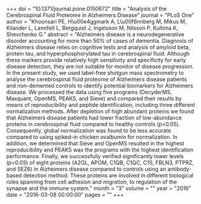+++
doi = "10.1371/journal.pone.0150672"
title = "Analysis of the Cerebrospinal Fluid Proteome in Alzheimers Disease"
journal = "PLoS One"
author = "Khoonsari PE, H\u00e4ggmark A, L\u00f6nnberg M, Mikus M, Kilander L, Lannfelt L, Bergquist J, Ingelsson M, Nilsson P, Kultima K, Shevchenko G."
abstract = "Alzheimers disease is a neurodegenerative disorder accounting for more than 50% of cases of dementia. Diagnosis of Alzheimers disease relies on cognitive tests and analysis of amyloid beta, protein tau, and hyperphosphorylated tau in cerebrospinal fluid. Although these markers provide relatively high sensitivity and specificity for early disease detection, they are not suitable for monitor of disease progression. In the present study, we used label-free shotgun mass spectrometry to analyse the cerebrospinal fluid proteome of Alzheimers disease patients and non-demented controls to identify potential biomarkers for Alzheimers disease. We processed the data using five programs (DecyderMS, Maxquant, OpenMS, PEAKS, and Sieve) and compared their results by means of reproducibility and peptide identification, including three different normalization methods. After depletion of high abundant proteins we found that Alzheimers disease patients had lower fraction of low-abundance proteins in cerebrospinal fluid compared to healthy controls (p<0.05). Consequently, global normalization was found to be less accurate compared to using spiked-in chicken ovalbumin for normalization. In addition, we determined that Sieve and OpenMS resulted in the highest reproducibility and PEAKS was the programs with the highest identification performance. Finally, we successfully verified significantly lower levels (p<0.05) of eight proteins (A2GL, APOM, C1QB, C1QC, C1S, FBLN3, PTPRZ, and SEZ6) in Alzheimers disease compared to controls using an antibody-based detection method. These proteins are involved in different biological roles spanning from cell adhesion and migration, to regulation of the synapse and the immune system."
month = "3"
volume = ""
year = "2016"
date = "2016-03-08 00:00:00"
pages = ""
+++


